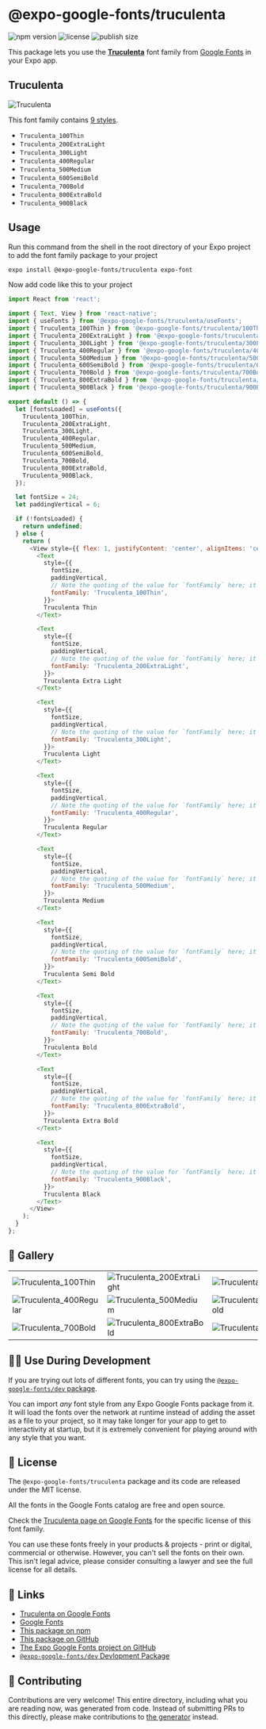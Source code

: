 # @expo-google-fonts/truculenta

![npm version](https://flat.badgen.net/npm/v/@expo-google-fonts/truculenta)
![license](https://flat.badgen.net/github/license/expo/google-fonts)
![publish size](https://flat.badgen.net/packagephobia/install/@expo-google-fonts/truculenta)

This package lets you use the [**Truculenta**](https://fonts.google.com/specimen/Truculenta) font family from [Google Fonts](https://fonts.google.com/) in your Expo app.

## Truculenta

![Truculenta](./font-family.png)

This font family contains [9 styles](#-gallery).

- `Truculenta_100Thin`
- `Truculenta_200ExtraLight`
- `Truculenta_300Light`
- `Truculenta_400Regular`
- `Truculenta_500Medium`
- `Truculenta_600SemiBold`
- `Truculenta_700Bold`
- `Truculenta_800ExtraBold`
- `Truculenta_900Black`

## Usage

Run this command from the shell in the root directory of your Expo project to add the font family package to your project
```sh
expo install @expo-google-fonts/truculenta expo-font
```

Now add code like this to your project
```js
import React from 'react';

import { Text, View } from 'react-native';
import { useFonts } from '@expo-google-fonts/truculenta/useFonts';
import { Truculenta_100Thin } from '@expo-google-fonts/truculenta/100Thin';
import { Truculenta_200ExtraLight } from '@expo-google-fonts/truculenta/200ExtraLight';
import { Truculenta_300Light } from '@expo-google-fonts/truculenta/300Light';
import { Truculenta_400Regular } from '@expo-google-fonts/truculenta/400Regular';
import { Truculenta_500Medium } from '@expo-google-fonts/truculenta/500Medium';
import { Truculenta_600SemiBold } from '@expo-google-fonts/truculenta/600SemiBold';
import { Truculenta_700Bold } from '@expo-google-fonts/truculenta/700Bold';
import { Truculenta_800ExtraBold } from '@expo-google-fonts/truculenta/800ExtraBold';
import { Truculenta_900Black } from '@expo-google-fonts/truculenta/900Black';

export default () => {
  let [fontsLoaded] = useFonts({
    Truculenta_100Thin,
    Truculenta_200ExtraLight,
    Truculenta_300Light,
    Truculenta_400Regular,
    Truculenta_500Medium,
    Truculenta_600SemiBold,
    Truculenta_700Bold,
    Truculenta_800ExtraBold,
    Truculenta_900Black,
  });

  let fontSize = 24;
  let paddingVertical = 6;

  if (!fontsLoaded) {
    return undefined;
  } else {
    return (
      <View style={{ flex: 1, justifyContent: 'center', alignItems: 'center' }}>
        <Text
          style={{
            fontSize,
            paddingVertical,
            // Note the quoting of the value for `fontFamily` here; it expects a string!
            fontFamily: 'Truculenta_100Thin',
          }}>
          Truculenta Thin
        </Text>

        <Text
          style={{
            fontSize,
            paddingVertical,
            // Note the quoting of the value for `fontFamily` here; it expects a string!
            fontFamily: 'Truculenta_200ExtraLight',
          }}>
          Truculenta Extra Light
        </Text>

        <Text
          style={{
            fontSize,
            paddingVertical,
            // Note the quoting of the value for `fontFamily` here; it expects a string!
            fontFamily: 'Truculenta_300Light',
          }}>
          Truculenta Light
        </Text>

        <Text
          style={{
            fontSize,
            paddingVertical,
            // Note the quoting of the value for `fontFamily` here; it expects a string!
            fontFamily: 'Truculenta_400Regular',
          }}>
          Truculenta Regular
        </Text>

        <Text
          style={{
            fontSize,
            paddingVertical,
            // Note the quoting of the value for `fontFamily` here; it expects a string!
            fontFamily: 'Truculenta_500Medium',
          }}>
          Truculenta Medium
        </Text>

        <Text
          style={{
            fontSize,
            paddingVertical,
            // Note the quoting of the value for `fontFamily` here; it expects a string!
            fontFamily: 'Truculenta_600SemiBold',
          }}>
          Truculenta Semi Bold
        </Text>

        <Text
          style={{
            fontSize,
            paddingVertical,
            // Note the quoting of the value for `fontFamily` here; it expects a string!
            fontFamily: 'Truculenta_700Bold',
          }}>
          Truculenta Bold
        </Text>

        <Text
          style={{
            fontSize,
            paddingVertical,
            // Note the quoting of the value for `fontFamily` here; it expects a string!
            fontFamily: 'Truculenta_800ExtraBold',
          }}>
          Truculenta Extra Bold
        </Text>

        <Text
          style={{
            fontSize,
            paddingVertical,
            // Note the quoting of the value for `fontFamily` here; it expects a string!
            fontFamily: 'Truculenta_900Black',
          }}>
          Truculenta Black
        </Text>
      </View>
    );
  }
};

```

## 🔡 Gallery


||||
|-|-|-|
|![Truculenta_100Thin](./Truculenta_100Thin.ttf.png)|![Truculenta_200ExtraLight](./Truculenta_200ExtraLight.ttf.png)|![Truculenta_300Light](./Truculenta_300Light.ttf.png)||
|![Truculenta_400Regular](./Truculenta_400Regular.ttf.png)|![Truculenta_500Medium](./Truculenta_500Medium.ttf.png)|![Truculenta_600SemiBold](./Truculenta_600SemiBold.ttf.png)||
|![Truculenta_700Bold](./Truculenta_700Bold.ttf.png)|![Truculenta_800ExtraBold](./Truculenta_800ExtraBold.ttf.png)|![Truculenta_900Black](./Truculenta_900Black.ttf.png)||


## 👩‍💻 Use During Development

If you are trying out lots of different fonts, you can try using the [`@expo-google-fonts/dev` package](https://github.com/expo/google-fonts/tree/master/font-packages/dev#readme).

You can import *any* font style from any Expo Google Fonts package from it. It will load the fonts
over the network at runtime instead of adding the asset as a file to your project, so it may take longer
for your app to get to interactivity at startup, but it is extremely convenient
for playing around with any style that you want.

## 📖 License

The `@expo-google-fonts/truculenta` package and its code are released under the MIT license.

All the fonts in the Google Fonts catalog are free and open source.

Check the [Truculenta page on Google Fonts](https://fonts.google.com/specimen/Truculenta) for the specific license of this font family.

You can use these fonts freely in your products & projects - print or digital, commercial or otherwise. However, you can't sell the fonts on their own. This isn't legal advice, please consider consulting a lawyer and see the full license for all details.

## 🔗 Links

- [Truculenta on Google Fonts](https://fonts.google.com/specimen/Truculenta)
- [Google Fonts](https://fonts.google.com/)
- [This package on npm](https://www.npmjs.com/package/@expo-google-fonts/truculenta)
- [This package on GitHub](https://github.com/expo/google-fonts/tree/master/font-packages/truculenta)
- [The Expo Google Fonts project on GitHub](https://github.com/expo/google-fonts)
- [`@expo-google-fonts/dev` Devlopment Package](https://github.com/expo/google-fonts/tree/master/font-packages/dev)

## 🤝 Contributing

Contributions are very welcome! This entire directory, including what you are reading now, was generated from code. Instead of submitting PRs to this directly, please make contributions to [the generator](https://github.com/expo/google-fonts/tree/master/packages/generator) instead.
